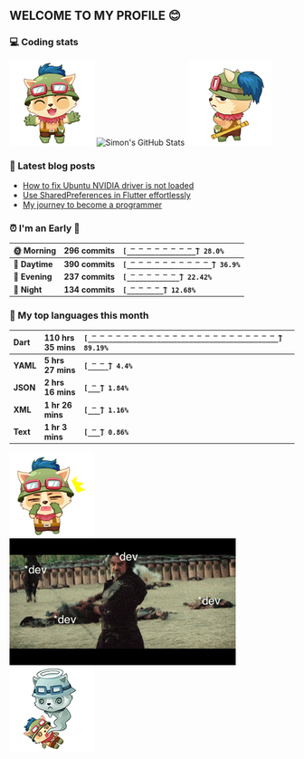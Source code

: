 ## WELCOME TO MY PROFILE 😊

### 💻 Coding stats

![](https://raw.githubusercontent.com/simonpham/simonpham/master/assets/images/5kiur.gif) ![Simon's GitHub Stats](https://github-readme-stats-obu2qdcs2.vercel.app/api?username=simonpham) ![](https://raw.githubusercontent.com/simonpham/simonpham/master/assets/images/6kiur.gif)


### 📘 Latest blog posts

<!-- BLOG-POST-LIST:START -->
- [How to fix Ubuntu NVIDIA driver is not loaded](https://simondev.medium.com/how-to-fix-ubuntu-nvidia-driver-is-not-loaded-779713f94989?source=rss-211d7b4ab874------2)
- [Use SharedPreferences in Flutter effortlessly](https://simondev.medium.com/use-sharedpreferences-in-flutter-effortlessly-835bba8f7418?source=rss-211d7b4ab874------2)
- [My journey to become a programmer](https://simondev.medium.com/my-journey-to-become-a-programmer-107bc14fd8e8?source=rss-211d7b4ab874------2)
<!-- BLOG-POST-LIST:END -->

<!--START_SECTION:waka-->
### ⏰ I'm an Early 🐤


|**🌞 Morning**|**296 commits**|**`[̲̅_̲̅_̲̅_̲̅_̲̅_̲̅_̲̅_̲̅_̲̅] 28.0%`**| 
|:-|:-|:-| 
|**🌆 Daytime**|**390 commits**|**`[̲̅_̲̅_̲̅_̲̅_̲̅_̲̅_̲̅_̲̅_̲̅_̲̅_̲̅] 36.9%`**| 
|**🌃 Evening**|**237 commits**|**`[̲̅_̲̅_̲̅_̲̅_̲̅_̲̅_̲̅] 22.42%`**| 
|**🌙 Night**|**134 commits**|**`[̲̅_̲̅_̲̅_̲̅_̲̅] 12.68%`**|



### 💬  My top languages this month 


|**Dart**|**110 hrs 35 mins**|**`[̲̅_̲̅_̲̅_̲̅_̲̅_̲̅_̲̅_̲̅_̲̅_̲̅_̲̅_̲̅_̲̅_̲̅_̲̅_̲̅_̲̅_̲̅_̲̅_̲̅_̲̅_̲̅_̲̅_̲̅] 89.19%`**| 
|:-|:-|:-| 
|**YAML**|**5 hrs 27 mins**|**`[̲̅_̲̅_̲̅] 4.4%`**| 
|**JSON**|**2 hrs 16 mins**|**`[̲̅_̲̅] 1.84%`**| 
|**XML**|**1 hr 26 mins**|**`[̲̅_̲̅] 1.16%`**| 
|**Text**|**1 hr 3 mins**|**`[̲̅_̲̅] 0.86%`**|




<!--END_SECTION:waka-->


![](https://raw.githubusercontent.com/simonpham/simonpham/master/assets/images/20kiur.gif) ![](https://github.com/simonpham/simonpham/raw/master/assets/images/bug.gif) ![](https://raw.githubusercontent.com/simonpham/simonpham/master/assets/images/9kiur.gif)

